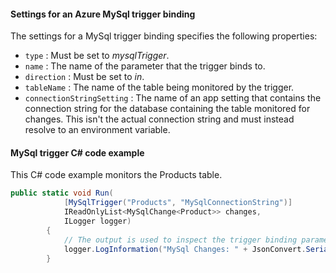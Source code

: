 #### Settings for an Azure MySql trigger binding

The settings for a MySql trigger binding specifies the following properties:

- `type` : Must be set to *mysqlTrigger*.
- `name` : The name of the parameter that the trigger binds to.
- `direction` : Must be set to *in*.
- `tableName` : The name of the table being monitored by the trigger.
- `connectionStringSetting` : The name of an app setting that contains the connection string for the database containing the table monitored for changes. This isn't the actual connection string and must instead resolve to an environment variable.

#### MySql trigger C# code example

This C# code example monitors the Products table.

```csharp
public static void Run(
            [MySqlTrigger("Products", "MySqlConnectionString")]
            IReadOnlyList<MySqlChange<Product>> changes,
            ILogger logger)
        {
            // The output is used to inspect the trigger binding parameter in test methods.
            logger.LogInformation("MySql Changes: " + JsonConvert.SerializeObject(changes));
        }
```
